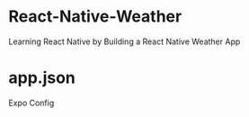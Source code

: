 # React-Native-Weather
Learning React Native by Building a React Native Weather App

# app.json
Expo Config

